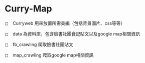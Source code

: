# Curry-Map

◻　Curryweb 用來放置所需美編（包括背景圖片、css等等）

◻　data 為資料庫，包含臉書社團食記貼文以及google map相關資訊

◻　fb_crawling 爬取臉書社團貼文

◻　map_crawling 爬取google map相關資訊
